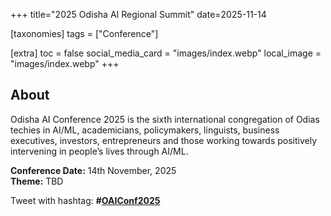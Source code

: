 +++
title="2025 Odisha AI Regional Summit"
date=2025-11-14

[taxonomies]
tags = ["Conference"]

[extra]
toc = false
social_media_card = "images/index.webp"
local_image = "images/index.webp"
+++

## About

Odisha AI Conference 2025 is the sixth international congregation of Odias techies in AI/ML, academicians, policymakers, linguists, business executives, investors, entrepreneurs and those working towards positively intervening in people’s lives through AI/ML.

**Conference Date:** 14th November, 2025  
**Theme:** TBD

Tweet with hashtag: **#[OAIConf2025](https://x.com/hashtag/OAIConf2025)**
